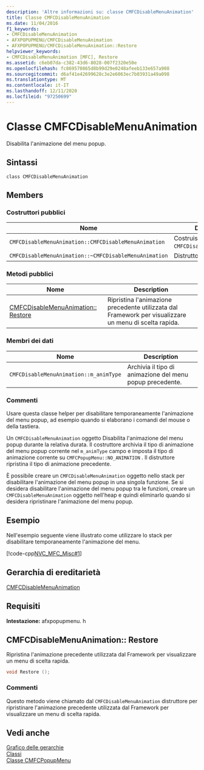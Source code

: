 ```yaml
---
description: 'Altre informazioni su: classe CMFCDisableMenuAnimation'
title: Classe CMFCDisableMenuAnimation
ms.date: 11/04/2016
f1_keywords:
- CMFCDisableMenuAnimation
- AFXPOPUPMENU/CMFCDisableMenuAnimation
- AFXPOPUPMENU/CMFCDisableMenuAnimation::Restore
helpviewer_keywords:
- CMFCDisableMenuAnimation [MFC], Restore
ms.assetid: c6eb07da-c382-43d6-8028-007f2320e50e
ms.openlocfilehash: fc869570865d8b99d29e0248afeeb133e657a908
ms.sourcegitcommit: d6af41e42699628c3e2e6063ec7b03931a49a098
ms.translationtype: MT
ms.contentlocale: it-IT
ms.lasthandoff: 12/11/2020
ms.locfileid: "97250699"
---
```

# <a name="cmfcdisablemenuanimation-class"></a>Classe CMFCDisableMenuAnimation

Disabilita l'animazione del menu popup.

## <a name="syntax"></a>Sintassi

```
class CMFCDisableMenuAnimation
```

## <a name="members"></a>Members

### <a name="public-constructors"></a>Costruttori pubblici

|Nome|Description|
|-|-|
|`CMFCDisableMenuAnimation::CMFCDisableMenuAnimation`|Costruisce un oggetto `CMFCDisableMenuAnimation`.|
|`CMFCDisableMenuAnimation::~CMFCDisableMenuAnimation`|Distruttore.|

### <a name="public-methods"></a>Metodi pubblici

|Nome|Description|
|-|-|
|[CMFCDisableMenuAnimation:: Restore](#restore)|Ripristina l'animazione precedente utilizzata dal Framework per visualizzare un menu di scelta rapida.|

### <a name="data-members"></a>Membri dei dati

|Nome|Description|
|-|-|
|`CMFCDisableMenuAnimation::m_animType`|Archivia il tipo di animazione del menu popup precedente.|

### <a name="remarks"></a>Commenti

Usare questa classe helper per disabilitare temporaneamente l'animazione del menu popup, ad esempio quando si elaborano i comandi del mouse o della tastiera.

Un `CMFCDisableMenuAnimation` oggetto Disabilita l'animazione del menu popup durante la relativa durata. Il costruttore archivia il tipo di animazione del menu popup corrente nel `m_animType` campo e imposta il tipo di animazione corrente su `CMFCPopupMenu::NO_ANIMATION` . Il distruttore ripristina il tipo di animazione precedente.

È possibile creare un `CMFCDisableMenuAnimation` oggetto nello stack per disabilitare l'animazione del menu popup in una singola funzione. Se si desidera disabilitare l'animazione del menu popup tra le funzioni, creare un `CMFCDisableMenuAnimation` oggetto nell'heap e quindi eliminarlo quando si desidera ripristinare l'animazione del menu popup.

## <a name="example"></a>Esempio

Nell'esempio seguente viene illustrato come utilizzare lo stack per disabilitare temporaneamente l'animazione del menu.

[!code-cpp[NVC_MFC_Misc#1](../../mfc/reference/codesnippet/cpp/cmfcdisablemenuanimation-class_1.h)]

## <a name="inheritance-hierarchy"></a>Gerarchia di ereditarietà

[CMFCDisableMenuAnimation](../../mfc/reference/cmfcdisablemenuanimation-class.md)

## <a name="requirements"></a>Requisiti

**Intestazione:** afxpopupmenu. h

## <a name="cmfcdisablemenuanimationrestore"></a><a name="restore"></a> CMFCDisableMenuAnimation:: Restore

Ripristina l'animazione precedente utilizzata dal Framework per visualizzare un menu di scelta rapida.

```cpp
void Restore ();
```

### <a name="remarks"></a>Commenti

Questo metodo viene chiamato dal `CMFCDisableMenuAnimation` distruttore per ripristinare l'animazione precedente utilizzata dal Framework per visualizzare un menu di scelta rapida.

## <a name="see-also"></a>Vedi anche

[Grafico delle gerarchie](../../mfc/hierarchy-chart.md)<br/>
[Classi](../../mfc/reference/mfc-classes.md)<br/>
[Classe CMFCPopupMenu](../../mfc/reference/cmfcpopupmenu-class.md)
